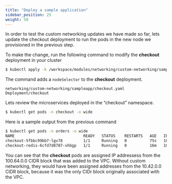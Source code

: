 ```yaml
---
title: "Deploy a sample application"
sidebar_position: 25
weight: 50
---
```


In order to test the custom networking updates we have made so far, lets update the checkout deployment to run the pods in the new node we provisioned in the previous step.

To make the change, run the following command to modify the **checkout** deployment in your cluster
```bash
$ kubectl apply -k /workspace/modules/networking/custom-networking/sampleapp/
```
The command adds a `nodeSelector` to the **checkout** deployment.
```kustomization
networking/custom-networking/sampleapp/checkout.yaml
Deployment/checkout
```

Lets review the microservices deployed in the “checkout” namespace.

```bash expectError=true
$ kubectl get pods -n checkout -o wide
```

Here is a sample output from the previous command

```bash expectError=true
$ kubectl get pods -n orders -o wide
NAME                              READY   STATUS    RESTARTS   AGE   IP              NODE                                         NOMINATED NODE   READINESS GATES
checkout-5fbbc99bb7-lgv78         1/1     Running   0          75s   100.64.10.34    ip-10-42-10-127.us-west-2.compute.internal   <none>           <none>
checkout-redis-6cfd7d8787-vhbgp   1/1     Running   0          16m   100.64.11.113   ip-10-42-11-189.us-west-2.compute.internal   <none>           <none>
```

You can see that the **checkout** pods are assigned IP addressess from the 100.64.0.0 CIDR block that was added to the VPC. Without custom networking, they would have been assigned addresses from the 10.42.0.0 CIDR block, because it was the only CIDr block originally associated with the VPC.